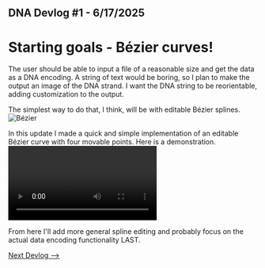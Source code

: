 ## DNA Devlog #1 - 6/17/2025
# Starting goals - Bézier curves!

The user should be able to input a file of a reasonable size and get the data as a DNA encoding. A string of text would be boring, so I plan to make the output an image of the DNA strand. I want the DNA string to be reorientable, adding customization to the output.

The simplest way to do that, I think, will be with editable Bézier splines.
![Bézier](../devlog_media/DNA_devlog_1_bézier.png)

In this update I made a quick and simple implementation of an editable Bézier curve with four movable points. Here is a demonstration.
![Demonstration](../devlog_media/DNA_devlog_1_recording.mp4)

From here I'll add more general spline editing and probably focus on the actual data encoding functionality LAST.

[Next Devlog -->](DNA_DEVLOG_2.md)